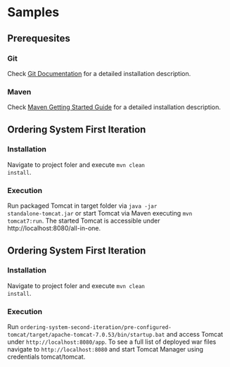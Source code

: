 # Samples

## Prerequesites

### Git
Check [Git Documentation](http://git-scm.com/book/en/Getting-Started-Installing-Git "Reference to Git documentation") for a detailed installation description.

### Maven
Check [Maven Getting Started Guide](http://maven.apache.org/guides/getting-started/maven-in-five-minutes.html "Reference to Maven Getting Started Guide") for a detailed installation description.

## Ordering System First Iteration

### Installation
Navigate to project foler and execute <code>mvn clean install</code>.

### Execution
Run packaged Tomcat in target folder via <code>java -jar standalone-tomcat.jar</code> or start Tomcat via Maven executing <code>mvn tomcat7:run</code>.
The started Tomcat is accessible under http://localhost:8080/all-in-one.

## Ordering System First Iteration

### Installation
Navigate to project foler and execute <code>mvn clean install</code>.

### Execution
Run <code>ordering-system-second-iteration/pre-configured-tomcat/target/apache-tomcat-7.0.53/bin/startup.bat</code> and access Tomcat under <code>http://localhost:8080/app</code>. To see a full list of deployed war files navigate to <code>http://localhost:8080</code> and start Tomcat Manager using credentials tomcat/tomcat.

